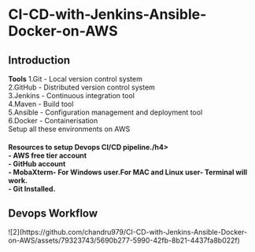 # CI-CD-with-Jenkins-Ansible-Docker-on-AWS

<h2>Introduction</h2>

**Tools**
1.Git - Local version control system</br>
2.GitHub - Distributed version control system</br>
3.Jenkins - Continuous integration tool</br>
4.Maven - Build tool</br>
5.Ansible - Configuration management and deployment tool</br>
6.Docker - Containerisation</br>
Setup all these environments on AWS</br>

<h4>Resources to setup Devops CI/CD pipeline./h4></br>
- AWS free tier account</br>
- GitHub account</br>
- MobaXterm- For Windows user.For MAC and Linux user- Terminal will work.</br>
- Git Installed.</br>

<h2>Devops Workflow</h2>
![2](https://github.com/chandru979/CI-CD-with-Jenkins-Ansible-Docker-on-AWS/assets/79323743/5690b277-5990-42fb-8b21-4437fa8b022f)
